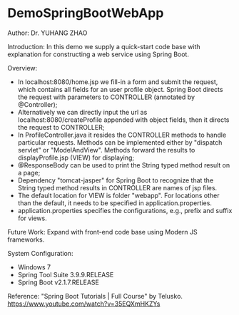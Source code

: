 # DemoSpringBootWebApp

Author: Dr. YUHANG ZHAO

Introduction: 
In this demo we supply a quick-start code base with explanation for constructing a web service using Spring Boot.

Overview:
- In localhost:8080/home.jsp we fill-in a form and submit the request, 
  which contains all fields for an user profile object. 
  Spring Boot directs the request with parameters to CONTROLLER (annotated by @Controller);
- Alternatively we can directly input the url as localhost:8080/createProfile appended with object fields, 
  then it directs the request to CONTROLLER;
- In ProfileController.java it resides the CONTROLLER methods to handle particular requests.
  Methods can be implemented either by "dispatch servlet" or "ModelAndView".
  Methods forward the results to displayProfile.jsp (VIEW) for displaying;
- @ResponseBody can be used to print the String typed method result on a page;
- Dependency "tomcat-jasper" for Spring Boot to recognize that the String typed method results in CONTROLLER 
  are names of jsp files.
- The default location for VIEW is folder "webapp". 
	For locations other than the default, it needs to be specified in application.properties.
- application.properties specifies the configurations, e.g., prefix and suffix for views.

Future Work: Expand with front-end code base using Modern JS frameworks.

System Configuration:
- Windows 7
- Spring Tool Suite 3.9.9.RELEASE
- Spring Boot v2.1.7.RELEASE

Reference: "Spring Boot Tutorials | Full Course" by Telusko. https://www.youtube.com/watch?v=35EQXmHKZYs
